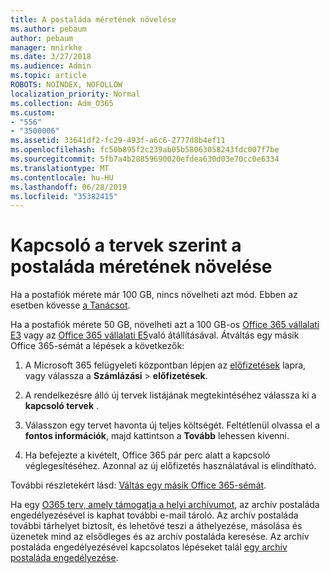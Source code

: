 ```yaml
---
title: A postaláda méretének növelése
ms.author: pebaum
author: pebaum
manager: mnirkhe
ms.date: 3/27/2018
ms.audience: Admin
ms.topic: article
ROBOTS: NOINDEX, NOFOLLOW
localization_priority: Normal
ms.collection: Adm_O365
ms.custom:
- "556"
- "3500006"
ms.assetid: 33641df2-fc29-493f-a6c6-2777d8b4ef11
ms.openlocfilehash: fc50b895f2c239ab05b58063058243fdc007f7be
ms.sourcegitcommit: 5fb7a4b28859690020efdea630d03e70cc0e6334
ms.translationtype: MT
ms.contentlocale: hu-HU
ms.lasthandoff: 06/28/2019
ms.locfileid: "35382415"
---
```

# <a name="switch-plans-to-increase-mailbox-size"></a>Kapcsoló a tervek szerint a postaláda méretének növelése

Ha a postafiók mérete már 100 GB, nincs növelheti azt mód. Ebben az esetben kövesse [a Tanácsot](https://support.office.com/client/e57572ff-0ba7-4782-ba5d-cdac3142ea71).
  
Ha a postafiók mérete 50 GB, növelheti azt a 100 GB-os [Office 365 vállalati E3](https://products.office.com/business/office-365-enterprise-e3-business-software) vagy az [Office 365 vállalati E5](https://products.office.com/business/office-365-enterprise-e5-business-software)való átállításával. Átváltás egy másik Office 365-sémát a lépések a következők:
  
1. A Microsoft 365 felügyeleti központban lépjen az [előfizetések](https://go.microsoft.com/fwlink/p/?linkid=842054) lapra, vagy válassza a **Számlázási** \> **előfizetések**.

2. A rendelkezésre álló új tervek listájának megtekintéséhez válassza ki a **kapcsoló tervek** .

3. Válasszon egy tervet havonta új teljes költségét. Feltétlenül olvassa el a **fontos információk**, majd kattintson a **Tovább** lehessen kivenni.

4. Ha befejezte a kivételt, Office 365 pár perc alatt a kapcsoló véglegesítéséhez. Azonnal az új előfizetés használatával is elindítható.

További részletekért lásd: [Váltás egy másik Office 365-sémát](https://support.office.com/article/73318661-8f33-478b-bcc7-fb8d69dbb22a).
  
Ha egy [O365 terv, amely támogatja a helyi archívumot](https://docs.microsoft.com/office365/servicedescriptions/exchange-online-archiving-service-description/exchange-online-archiving-service-description), az archív postaláda engedélyezésével is kaphat további e-mail tároló.  Az archív postaláda további tárhelyet biztosít, és lehetővé teszi a áthelyezése, másolása és üzenetek mind az elsődleges és az archív postaláda keresése. Az archív postaláda engedélyezésével kapcsolatos lépéseket talál [egy archív postaláda engedélyezése](https://docs.microsoft.com/office365/securitycompliance/enable-archive-mailboxes).
